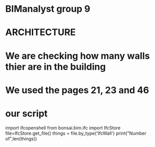 # BIManalyst group 9
# ARCHITECTURE
# We are checking how many walls thier are in the building 
# We used the pages 21, 23 and 46 
# our script
import ifcopenshell
from bonsai.bim.ifc import IfcStore
file=IfcStore.get_file()
things = file.by_type('IfcWall')
print("Number of",len(things))
